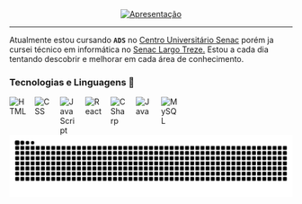 <div align="center">
<a href="https://git.io/typing-svg"><img src="https://readme-typing-svg.demolab.com?font=Fira+Code&weight=600&duration=3500&pause=2000&color=00A920&center=true&vCenter=true&width=435&lines=Ol%C3%A1+%F0%9F%91%8B%2C+me+chamo+Ramon+Vitor+%F0%9F%91%A8%E2%80%8D%F0%9F%92%BB%E2%98%95" alt="Apresentação" /></a>
</div>
 
 ---

 Atualmente estou cursando **`ADS`** no [Centro Universitário Senac](https://www.google.com/search?sca_esv=0d71c7b82b192171&sxsrf=AE3TifOpbOeUZGO20McRdCYPmF39KpVUcw:1756651152435&kgmid=/g/121jytr5&q=Centro+Universit%C3%A1rio+Senac+-+Santo+Amaro&shndl=30&shem=lcuae,lsptbl1,uaasie&source=sh/x/loc/uni/m1/1&kgs=f8156aac2ff015f7&utm_source=lcuae,lsptbl1,uaasie,sh/x/loc/uni/m1/1) porém ja cursei técnico em informática no [Senac Largo Treze.](https://www.google.com/search?sca_esv=0d71c7b82b192171&sxsrf=AE3TifMbWAkF2qkeRr-79rToujKWkoYysg:1756651339477&kgmid=/g/1thtf7vw&q=Senac+Largo+Treze&shndl=30&shem=lcuae,lsptbl1,uaasie&source=sh/x/loc/uni/m1/1&kgs=2132c6758a41e0cf&utm_source=lcuae,lsptbl1,uaasie,sh/x/loc/uni/m1/1)
 Estou a cada dia tentando descobrir e melhorar em cada área de conhecimento.

 ### Tecnologias e Linguagens 🤖

          
<img 
    align="left"
    alt="HTML"
    title="HTML"
    width="30px"
    style="padding-right: 15px;"
    src="https://cdn.jsdelivr.net/gh/devicons/devicon@latest/icons/html5/html5-original.svg"                          
/>

<img 
    align="left"
    alt="CSS"
    title="CSS"
    width="30px"
    style="padding-right: 15px;"
    src="https://cdn.jsdelivr.net/gh/devicons/devicon@latest/icons/css3/css3-original.svg"                          
/>

<img 
    align="left"
    alt="JavaScript"
    title="JavaScript"
    width="30px"
    style="padding-right: 15px;"
    src="https://cdn.jsdelivr.net/gh/devicons/devicon@latest/icons/javascript/javascript-original.svg" 
/>

<img 
    align="left"
    alt="React"
    title="React"
    width="30px"
    style="padding-right: 15px;"
    src="https://cdn.jsdelivr.net/gh/devicons/devicon@latest/icons/react/react-original.svg"                          
/>

<img 
    align="left"
    alt="CSharp"
    title="CSharp"
    width="30px"
    style="padding-right: 15px;"
    src="https://cdn.jsdelivr.net/gh/devicons/devicon@latest/icons/csharp/csharp-original.svg"                          
/>


<img 
    align="left"
    alt="Java"
    title="Java"
    width="30px"
    style="padding-right: 15px;"
    src="https://cdn.jsdelivr.net/gh/devicons/devicon@latest/icons/java/java-original.svg"                          
/>

<img 
    align="left"
    alt="MySQL"
    title="MySQL"
    width="30px"
    style="padding-right: 15px;"
    src="https://cdn.jsdelivr.net/gh/devicons/devicon@latest/icons/mysql/mysql-original.svg"                          
/>

<picture align="center">
  <source media="(prefers-color-scheme: light)" srcset="https://raw.githubusercontent.com/Cerrissete/Cerrissete/output/github-contribution-grid-snake-dark.svg">
  <source media="(prefers-color-scheme: dark)" srcset="https://raw.githubusercontent.com/Cerrissete/Cerrissete/output/github-contribution-grid-snake-dark.svg">
  <img align="center" alt="github contribution grid snake animation" src="https://raw.githubusercontent.com/Cerrissete/Cerrissete/output/github-contribution-grid-snake.svg">
</picture>
